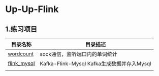# Up-Up-Flink

## 1.练习项目

| 目录名称    | 目录描述                                   |
| ----------- | ------------------------------------------ |
| [wordcount](./wordcount)   | sock通信，监听端口内的单词统计             |
| [flink_mysql](./flink_mysql) | Kafka-Flink-Mysql Kafka生成数据并存入Mysql |
|             |                                            |

